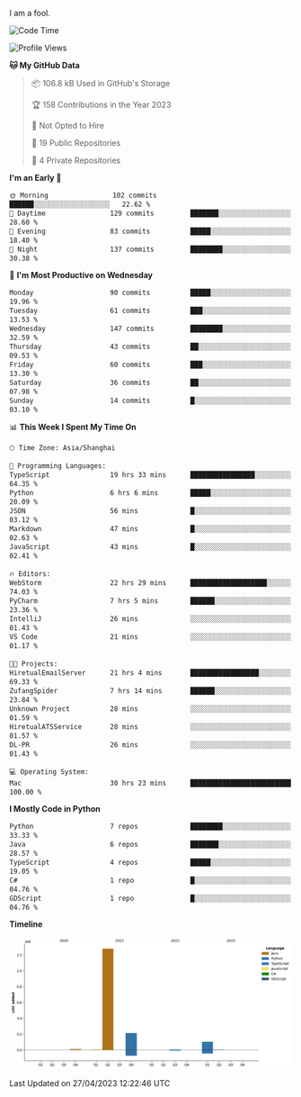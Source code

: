 I am a fool.

<!--START_SECTION:waka-->
![Code Time](http://img.shields.io/badge/Code%20Time-365%20hrs%203%20mins-blue)

![Profile Views](http://img.shields.io/badge/Profile%20Views-2-blue)

**🐱 My GitHub Data** 

> 📦 106.8 kB Used in GitHub's Storage 
 > 
> 🏆 158 Contributions in the Year 2023
 > 
> 🚫 Not Opted to Hire
 > 
> 📜 19 Public Repositories 
 > 
> 🔑 4 Private Repositories 
 > 
**I'm an Early 🐤** 

```text
🌞 Morning                102 commits         ██████░░░░░░░░░░░░░░░░░░░   22.62 % 
🌆 Daytime                129 commits         ███████░░░░░░░░░░░░░░░░░░   28.60 % 
🌃 Evening                83 commits          █████░░░░░░░░░░░░░░░░░░░░   18.40 % 
🌙 Night                  137 commits         ████████░░░░░░░░░░░░░░░░░   30.38 % 
```
📅 **I'm Most Productive on Wednesday** 

```text
Monday                   90 commits          █████░░░░░░░░░░░░░░░░░░░░   19.96 % 
Tuesday                  61 commits          ███░░░░░░░░░░░░░░░░░░░░░░   13.53 % 
Wednesday                147 commits         ████████░░░░░░░░░░░░░░░░░   32.59 % 
Thursday                 43 commits          ██░░░░░░░░░░░░░░░░░░░░░░░   09.53 % 
Friday                   60 commits          ███░░░░░░░░░░░░░░░░░░░░░░   13.30 % 
Saturday                 36 commits          ██░░░░░░░░░░░░░░░░░░░░░░░   07.98 % 
Sunday                   14 commits          █░░░░░░░░░░░░░░░░░░░░░░░░   03.10 % 
```


📊 **This Week I Spent My Time On** 

```text
🕑︎ Time Zone: Asia/Shanghai

💬 Programming Languages: 
TypeScript               19 hrs 33 mins      ████████████████░░░░░░░░░   64.35 % 
Python                   6 hrs 6 mins        █████░░░░░░░░░░░░░░░░░░░░   20.09 % 
JSON                     56 mins             █░░░░░░░░░░░░░░░░░░░░░░░░   03.12 % 
Markdown                 47 mins             █░░░░░░░░░░░░░░░░░░░░░░░░   02.63 % 
JavaScript               43 mins             █░░░░░░░░░░░░░░░░░░░░░░░░   02.41 % 

🔥 Editors: 
WebStorm                 22 hrs 29 mins      ███████████████████░░░░░░   74.03 % 
PyCharm                  7 hrs 5 mins        ██████░░░░░░░░░░░░░░░░░░░   23.36 % 
IntelliJ                 26 mins             ░░░░░░░░░░░░░░░░░░░░░░░░░   01.43 % 
VS Code                  21 mins             ░░░░░░░░░░░░░░░░░░░░░░░░░   01.17 % 

🐱‍💻 Projects: 
HiretualEmailServer      21 hrs 4 mins       █████████████████░░░░░░░░   69.33 % 
ZufangSpider             7 hrs 14 mins       ██████░░░░░░░░░░░░░░░░░░░   23.84 % 
Unknown Project          28 mins             ░░░░░░░░░░░░░░░░░░░░░░░░░   01.59 % 
HiretualATSService       28 mins             ░░░░░░░░░░░░░░░░░░░░░░░░░   01.57 % 
DL-PR                    26 mins             ░░░░░░░░░░░░░░░░░░░░░░░░░   01.43 % 

💻 Operating System: 
Mac                      30 hrs 23 mins      █████████████████████████   100.00 % 
```

**I Mostly Code in Python** 

```text
Python                   7 repos             ████████░░░░░░░░░░░░░░░░░   33.33 % 
Java                     6 repos             ███████░░░░░░░░░░░░░░░░░░   28.57 % 
TypeScript               4 repos             █████░░░░░░░░░░░░░░░░░░░░   19.05 % 
C#                       1 repo              █░░░░░░░░░░░░░░░░░░░░░░░░   04.76 % 
GDScript                 1 repo              █░░░░░░░░░░░░░░░░░░░░░░░░   04.76 % 
```



**Timeline**

![Lines of Code chart](https://raw.githubusercontent.com/VeejaLiu/VeejaLiu/master/assets/bar_graph.png)


 Last Updated on 27/04/2023 12:22:46 UTC
<!--END_SECTION:waka-->
